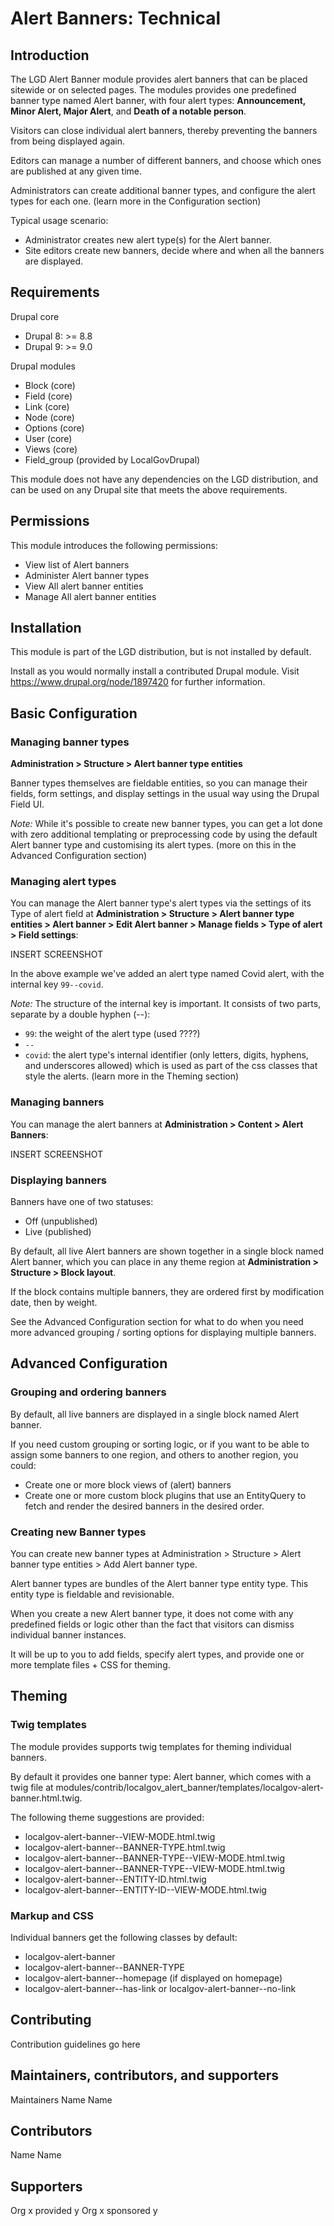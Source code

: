 # Alert Banners: Technical

## Introduction
The LGD Alert Banner module provides alert banners that can be placed sitewide or on selected pages. The modules provides one predefined banner type named Alert banner, with four alert types: **Announcement, Minor Alert, Major Alert**, and **Death of a notable person**. 

Visitors can close individual alert banners, thereby preventing the banners from being displayed again. 

Editors can manage a number of different banners, and choose which ones are published at any given time.

Administrators can create additional banner types, and configure the alert types for each one. (learn more in the Configuration section)

Typical usage scenario:
* Administrator creates new alert type(s) for the Alert banner.
* Site editors create new banners, decide where and when all the banners are displayed.

## Requirements

Drupal core
*   Drupal 8: >= 8.8
*   Drupal 9: >= 9.0


Drupal modules
* Block (core)
* Field (core)
* Link (core)
* Node (core)
* Options (core)
* User (core)
* Views (core)
* Field_group (provided by LocalGovDrupal)

This module does not have any dependencies on the LGD distribution, and can be used on any Drupal site that meets the above requirements.

## Permissions
This module introduces the following permissions:

* View list of Alert banners
* Administer Alert banner types
* View All alert banner entities
* Manage All alert banner entities

## Installation
This module is part of the LGD distribution, but is not installed by default.  

Install as you would normally install a contributed Drupal module. Visit https://www.drupal.org/node/1897420 for further information.

## Basic Configuration
### Managing banner types
**Administration > Structure > Alert banner type entities**

Banner types themselves are fieldable entities, so you can manage their fields, form settings, and display settings in the usual way using the Drupal Field UI. 

*Note:*
While it's possible to create new banner types, you can get a lot done with zero additional templating or preprocessing code by using the default Alert banner type and customising its alert types. (more on this in the Advanced Configuration section)

### Managing alert types
You can manage the Alert banner type's alert types via the settings of its Type of alert field at **Administration > Structure > Alert banner type entities > Alert banner > Edit Alert banner > Manage fields > Type of alert > Field settings**:

INSERT SCREENSHOT

In the above example we've added an alert type named Covid alert, with the internal key `99--covid`.

*Note:*
The structure of the internal key is important. It consists of two parts, separate by a double hyphen (--):
* `99`: the weight of the alert type (used ????)
* `--`
* `covid`: the alert type's internal identifier (only letters, digits, hyphens, and underscores allowed) which is used as part of the css classes that style the alerts. (learn more in the Theming section)

### Managing banners
You can manage the alert banners at **Administration > Content > Alert Banners**:

INSERT SCREENSHOT

### Displaying banners
Banners have one of two statuses: 
* Off (unpublished)
* Live (published)

By default, all live Alert banners are shown together in a single block named Alert banner, which you can place in any theme region at **Administration > Structure > Block layout**. 

If the block contains multiple banners, they are ordered first by modification date, then by weight.

See the Advanced Configuration section for what to do when you need more advanced grouping / sorting options for displaying multiple banners.


## Advanced Configuration

### Grouping and ordering banners

By default, all live banners are displayed in a single block named Alert banner. 

If you need custom grouping or sorting logic, or if you want to be able to assign some banners to one region, and others to another region, you could:


* Create one or more block views of (alert) banners
* Create one or more custom block plugins that use an EntityQuery to fetch and render the desired banners in the desired order.

### Creating new Banner types
You can create new banner types at  Administration > Structure > Alert banner type entities > Add Alert banner type.

Alert banner types are bundles of the Alert banner type entity type. This entity type is fieldable and revisionable.

When you create a new Alert banner type, it does not come with any predefined fields or logic other than the fact that visitors can dismiss individual banner instances.

It will be up to you to add fields, specify alert types, and provide one or more template files + CSS for theming.


## Theming
### Twig templates
The module provides supports twig templates for theming individual banners. 

By default it provides one banner type: Alert banner, which comes with a twig file at modules/contrib/localgov_alert_banner/templates/localgov-alert-banner.html.twig.

The following theme suggestions are provided:
* localgov-alert-banner--VIEW-MODE.html.twig
* localgov-alert-banner--BANNER-TYPE.html.twig
* localgov-alert-banner--BANNER-TYPE--VIEW-MODE.html.twig
* localgov-alert-banner--BANNER-TYPE--VIEW-MODE.html.twig
* localgov-alert-banner--ENTITY-ID.html.twig
* localgov-alert-banner--ENTITY-ID--VIEW-MODE.html.twig

### Markup and CSS
Individual banners get the following classes by default:
* localgov-alert-banner
* localgov-alert-banner--BANNER-TYPE
* localgov-alert-banner--homepage (if displayed on homepage)
* localgov-alert-banner--has-link or localgov-alert-banner--no-link

## Contributing
Contribution guidelines go here

## Maintainers, contributors, and supporters
Maintainers
Name
Name

## Contributors
Name
Name

## Supporters
Org x provided y
Org x sponsored y

